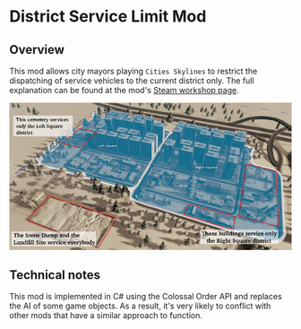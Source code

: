 # District Service Limit Mod

## Overview

This mod allows city mayors playing `Cities Skylines` to restrict the dispatching of service vehicles to the current district only. The full explanation can be found at the mod's [Steam workshop page](http://steamcommunity.com/sharedfiles/filedetails/?id=649522495).

![Overview](etc/ExampleImage-Districts.jpg)

## Technical notes

This mod is implemented in C# using the Colossal Order API and replaces the AI of some game objects. As a result, it's very likely to conflict with other mods that have a similar approach to function.